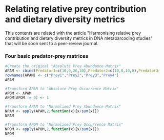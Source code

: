 
# Relating relative prey contribution and dietary diversity metrics

This contents are related with the article "Harmonising relative prey contribution and dietary diversity metrics in DNA metabarcoding studies" that will be soon sent to a peer-review journal.

### Four basic predator-prey matrices

````R
#Create the original "Absolute Prey Abundance Matrix"
APAM <- cbind(Predator1=c(10,0,20,30),Predator2=c(10,0,10,0),Predator3=c(20,25,20,5))
rownames(APAM) <- c("Prey1","Prey2","Prey3","Prey4")
APAM

#Transform APAM to "Absolute Prey Occurrence Matrix"
APOM <- APAM
APOM[APOM != 0] <- 1

#Transform APAM to "Normalised Prey Abundance Matrix"
NPAM <- apply(APAM,2,function(x){x/sum(x)})
NPAM

#Transform APOM to "Normalised Prey Occurrence Matrix"
NPOM <- apply(APOM,2,function(x){x/sum(x)})
NPOM
````
